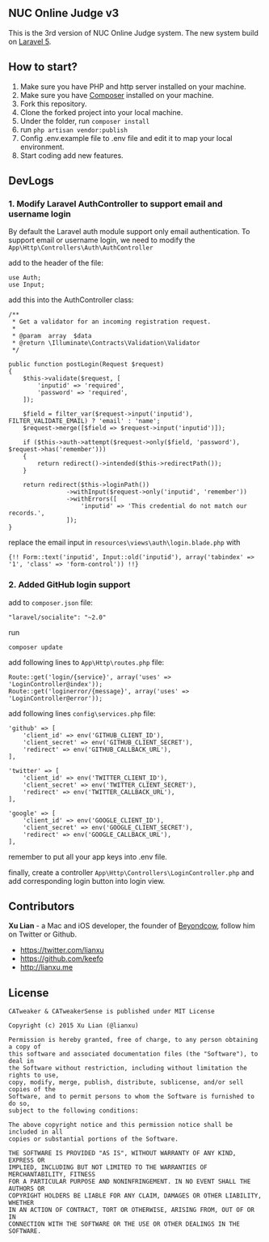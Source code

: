 ## NUC Online Judge v3

This is the 3rd version of NUC Online Judge system. The new system build on [Laravel 5](http://laravel.com/).

## How to start?

1. Make sure you have PHP and http server installed on your machine.
2. Make sure you have [Composer](https://getcomposer.org/doc/00-intro.md) installed on your machine.
3. Fork this repository.
4. Clone the forked project into your local machine.
5. Under the folder, run ```composer install```
6. run ```php artisan vendor:publish```
7. Config .env.example file to .env file and edit it to map your local environment.
8. Start coding add new features.

## DevLogs

### 1. Modify Laravel AuthController to support email and username login

By default the Laravel auth module support only email authentication. To support email or username login, we need to modify the ```App\Http\Controllers\Auth\AuthController```

add to the header of the file:

	use Auth;
	use Input;


add this into the AuthController class:

	/**
	 * Get a validator for an incoming registration request.
	 *
	 * @param  array  $data
	 * @return \Illuminate\Contracts\Validation\Validator
	 */
	
	public function postLogin(Request $request)
	{
	    $this->validate($request, [
	        'inputid' => 'required',
	        'password' => 'required',
	    ]);
		
		$field = filter_var($request->input('inputid'), FILTER_VALIDATE_EMAIL) ? 'email' : 'name';
		$request->merge([$field => $request->input('inputid')]);
		
	    if ($this->auth->attempt($request->only($field, 'password'), $request->has('remember')))
	    {
	        return redirect()->intended($this->redirectPath());
	    }
	
	    return redirect($this->loginPath())
	                ->withInput($request->only('inputid', 'remember'))
	                ->withErrors([
	                    'inputid' => 'This credential do not match our records.',
	                ]);
	}

replace the email input in ```resources\views\auth\login.blade.php``` with

	{!! Form::text('inputid', Input::old('inputid'), array('tabindex' => '1', 'class' => 'form-control')) !!}


### 2. Added GitHub login support

add to ```composer.json``` file:

	"laravel/socialite": "~2.0"

run

	composer update
	
add following lines to ```App\Http\routes.php``` file:

	Route::get('login/{service}', array('uses' => 'LoginController@index'));
	Route::get('loginerror/{message}', array('uses' => 'LoginController@error'));

add following lines ```config\services.php``` file:

	'github' => [
	    'client_id' => env('GITHUB_CLIENT_ID'),
	    'client_secret' => env('GITHUB_CLIENT_SECRET'),
	    'redirect' => env('GITHUB_CALLBACK_URL'),
	],
	
	'twitter' => [
	    'client_id' => env('TWITTER_CLIENT_ID'),
	    'client_secret' => env('TWITTER_CLIENT_SECRET'),
	    'redirect' => env('TWITTER_CALLBACK_URL'),
	],
	
	'google' => [
	    'client_id' => env('GOOGLE_CLIENT_ID'),
	    'client_secret' => env('GOOGLE_CLIENT_SECRET'),
	    'redirect' => env('GOOGLE_CALLBACK_URL'),
	],


remember to put all your app keys into .env file.

finally, create a controller ```App\Http\Controllers\LoginController.php``` and add corresponding login button into login view.


## Contributors

**Xu Lian** - a Mac and iOS developer, the founder of  [Beyondcow](https://www.beyondcow.com), follow him on Twitter or Github.

- <https://twitter.com/lianxu>
- <https://github.com/keefo>
- <http://lianxu.me>

## License

    CATweaker & CATweakerSense is published under MIT License

    Copyright (c) 2015 Xu Lian (@lianxu)

    Permission is hereby granted, free of charge, to any person obtaining a copy of
    this software and associated documentation files (the "Software"), to deal in
    the Software without restriction, including without limitation the rights to use,
    copy, modify, merge, publish, distribute, sublicense, and/or sell copies of the
    Software, and to permit persons to whom the Software is furnished to do so,
    subject to the following conditions:

    The above copyright notice and this permission notice shall be included in all
    copies or substantial portions of the Software.

    THE SOFTWARE IS PROVIDED "AS IS", WITHOUT WARRANTY OF ANY KIND, EXPRESS OR
    IMPLIED, INCLUDING BUT NOT LIMITED TO THE WARRANTIES OF MERCHANTABILITY, FITNESS
    FOR A PARTICULAR PURPOSE AND NONINFRINGEMENT. IN NO EVENT SHALL THE AUTHORS OR
    COPYRIGHT HOLDERS BE LIABLE FOR ANY CLAIM, DAMAGES OR OTHER LIABILITY, WHETHER
    IN AN ACTION OF CONTRACT, TORT OR OTHERWISE, ARISING FROM, OUT OF OR IN
    CONNECTION WITH THE SOFTWARE OR THE USE OR OTHER DEALINGS IN THE SOFTWARE.


